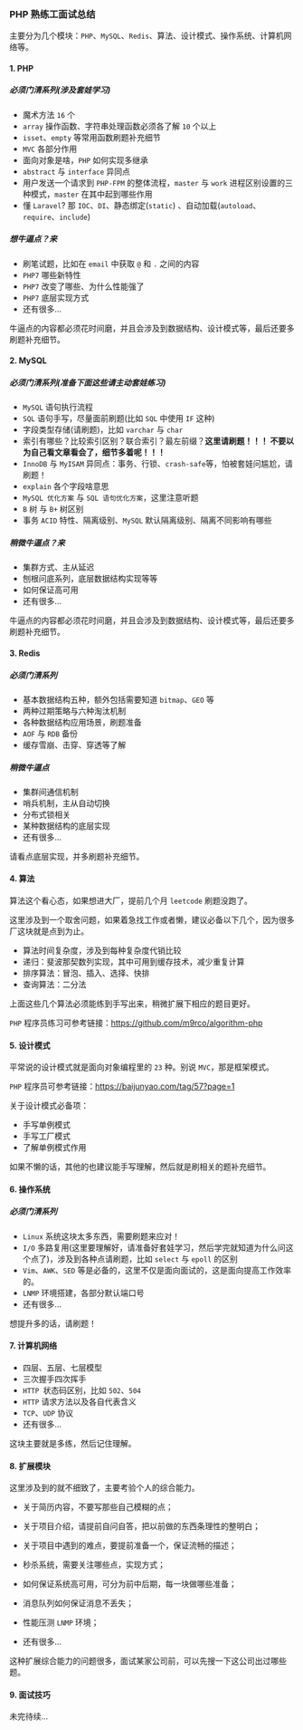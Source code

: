 ### PHP 熟练工面试总结
主要分为几个模块：`PHP`、`MySQL`、`Redis`、算法、设计模式、操作系统、计算机网络等。

#### 1. PHP
##### 必须门清系列(涉及套娃学习)
- 魔术方法 `16` 个
- `array` 操作函数、字符串处理函数必须各了解 `10` 个以上
- `isset`、`empty` 等常用函数刷题补充细节
- `MVC` 各部分作用
- 面向对象是啥，`PHP` 如何实现多继承
- `abstract` 与 `interface` 异同点
- 用户发送一个请求到 `PHP-FPM` 的整体流程，`master` 与 `work` 进程区别设置的三种模式，`master` 在其中起到哪些作用
- 懂 `Laravel`? 那 `IOC`、`DI`、静态绑定(`static`) 、自动加载(`autoload`、`require`、`include`)

##### 想牛逼点？来
- 刷笔试题，比如在 `email` 中获取 `@` 和 `.` 之间的内容
- `PHP7` 哪些新特性
- `PHP7` 改变了哪些、为什么性能强了
- `PHP7` 底层实现方式
- 还有很多...

牛逼点的内容都必须花时间磨，并且会涉及到数据结构、设计模式等，最后还要多刷题补充细节。


#### 2. MySQL

##### 必须门清系列(准备下面这些请主动套娃练习)

- `MySQL` 语句执行流程
- `SQL` 语句手写，尽量面前刷题(比如 `SQL` 中使用 `IF` 这种)
- 字段类型存储(请刷题)，比如 `varchar` 与 `char`
- 索引有哪些？比较索引区别？联合索引？最左前缀？**这里请刷题！！！ 不要以为自己看文章看会了，细节多着呢！！！**
- `InnoDB` 与 `MyISAM` 异同点：事务、行锁、`crash-safe`等，怕被套娃问尴尬，请刷题！
- `explain` 各个字段啥意思
- `MySQL 优化方案` 与 `SQL 语句优化方案`，这里注意听题
- `B` 树 与 `B+` 树区别
-  事务 `ACID` 特性、隔离级别、`MySQL` 默认隔离级别、隔离不同影响有哪些

##### 稍微牛逼点？来

- 集群方式、主从延迟
- 刨根问底系列，底层数据结构实现等等
- 如何保证高可用
- 还有很多...

牛逼点的内容都必须花时间磨，并且会涉及到数据结构、设计模式等，最后还要多刷题补充细节。


#### 3. Redis

##### 必须门清系列

- 基本数据结构五种，额外包括需要知道 `bitmap`、`GEO` 等
- 两种过期策略与六种淘汰机制
- 各种数据结构应用场景，刷题准备
- `AOF` 与 `RDB` 备份
- 缓存雪崩、击穿、穿透等了解

##### 稍微牛逼点
- 集群间通信机制
- 哨兵机制，主从自动切换
- 分布式锁相关
- 某种数据结构的底层实现
- 还有很多...

请看点底层实现，并多刷题补充细节。


#### 4. 算法

算法这个看心态，如果想进大厂，提前几个月 `leetcode` 刷题没跑了。

这里涉及到一个取舍问题，如果着急找工作或者懒，建议必备以下几个，因为很多厂这块就是点到为止。

- 算法时间复杂度，涉及到每种复杂度代销比较
- 递归：斐波那契数列实现，其中可用到缓存技术，减少重复计算
- 排序算法：冒泡、插入、选择、快排
- 查询算法：二分法

上面这些几个算法必须能练到手写出来，稍微扩展下相应的题目更好。

`PHP` 程序员练习可参考链接：https://github.com/m9rco/algorithm-php

#### 5. 设计模式

平常说的设计模式就是面向对象编程里的 `23` 种。别说 `MVC`，那是框架模式。

`PHP` 程序员可参考链接：https://baijunyao.com/tag/57?page=1

关于设计模式必备项：
- 手写单例模式
- 手写工厂模式
- 了解单例模式作用

如果不懒的话，其他的也建议能手写理解，然后就是刷相关的题补充细节。

#### 6. 操作系统

##### 必须门清系列

- `Linux` 系统这块太多东西，需要刷题来应对！
- `I/O` 多路复用(这里要理解好，请准备好套娃学习，然后学完就知道为什么问这个点了)，涉及到各种点请刷题，比如 `select` 与 `epoll` 的区别
- `Vim`、`AWK`、`SED` 等是必备的，这里不仅是面向面试的，这是面向提高工作效率的。
- `LNMP` 环境搭建，各部分默认端口号
- 还有很多...


想提升多的话，请刷题！


#### 7. 计算机网络

- 四层、五层、七层模型
- 三次握手四次挥手
- `HTTP `状态码区别，比如 `502`、`504`
- `HTTP` 请求方法以及各自代表含义
- `TCP`、`UDP` 协议
- 还有很多...

这块主要就是多练，然后记住理解。


#### 8. 扩展模块

这里涉及到的就不细致了，主要考验个人的综合能力。

- 关于简历内容，不要写那些自己模糊的点；

- 关于项目介绍，请提前自问自答，把以前做的东西条理性的整明白；

- 关于项目中遇到的难点，要提前准备一个，保证流畅的描述；

- 秒杀系统，需要关注哪些点，实现方式；

- 如何保证系统高可用，可分为前中后期，每一块做哪些准备；

- 消息队列如何保证消息不丢失；

- 性能压测 `LNMP` 环境；

- 还有很多...


这种扩展综合能力的问题很多，面试某家公司前，可以先搜一下这公司出过哪些题。


#### 9. 面试技巧

未完待续...
